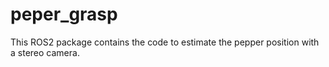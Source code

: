 # peper_grasp
This ROS2 package contains the code to estimate the pepper position with a stereo camera.
